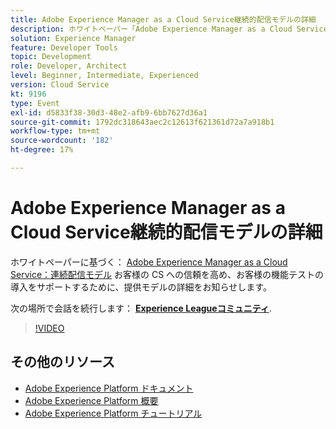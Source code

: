 ```yaml
---
title: Adobe Experience Manager as a Cloud Service継続的配信モデルの詳細
description: ホワイトペーパー「Adobe Experience Manager as a Cloud Service — 継続的な配信モデル」に基づき、CS に対する顧客の信頼を高め、顧客機能テストの導入をサポートするため、配信モデルの詳細を共有します。
solution: Experience Manager
feature: Developer Tools
topic: Development
role: Developer, Architect
level: Beginner, Intermediate, Experienced
version: Cloud Service
kt: 9196
type: Event
exl-id: d5833f38-30d3-48e2-afb9-6bb7627d36a1
source-git-commit: 1792dc318643aec2c12613f621361d72a7a918b1
workflow-type: tm+mt
source-wordcount: '182'
ht-degree: 17%

---
```


# Adobe Experience Manager as a Cloud Service継続的配信モデルの詳細

ホワイトペーパーに基づく： [Adobe Experience Manager as a Cloud Service：連続配信モデル](https://fieldreadiness-adobe.highspot.com/items/5ea322e1c714336c23b32599?mkt_tok=eyJpIjoiWlRRNE1qQXlObVV3T0dFNCIsInQiOiJTckVtS1RtWjNCcExxQ3JPYWQ4bENhXC9DNVNRZ0tnNU83MVkraCtaN1NWbUlWU1wvWmJMejY2XC9FYkhBS1gwdjJleHpSY3ZoREJmXC9oanJRTFkzeEplXC9xK1o0TTBvd096b1wvT3BidEMwUGlYMDQxXC91WUk5K2l1ZE83MHV5amhlSkwifQ%3D%3D#1)  お客様の CS への信頼を高め、お客様の機能テストの導入をサポートするために、提供モデルの詳細をお知らせします。

次の場所で会話を続行します： **[Experience Leagueコミュニティ](https://adobe.ly/3i9XWo8)**.

>[!VIDEO](https://video.tv.adobe.com/v/337720/?quality=12&learn=on&hidetitle=true)

## その他のリソース

- [Adobe Experience Platform ドキュメント](https://experienceleague.adobe.com/docs/experience-platform.html?lang=ja)
- [Adobe Experience Platform 概要](https://experienceleague.adobe.com/docs/experience-platform/landing/home.html?lang=ja)
- [Adobe Experience Platform チュートリアル](https://experienceleague.adobe.com/docs/platform-learn/tutorials/overview.html?lang=ja)
